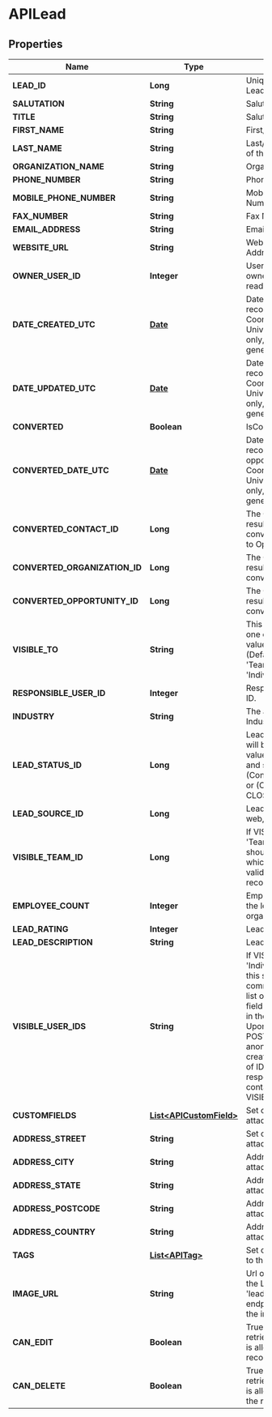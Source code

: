 
# APILead

## Properties
Name | Type | Description | Notes
------------ | ------------- | ------------- | -------------
**LEAD_ID** | **Long** | Unique ID for the Lead record |  [optional]
**SALUTATION** | **String** | Salutation |  [optional]
**TITLE** | **String** | Salutation |  [optional]
**FIRST_NAME** | **String** | First/Given Name |  [optional]
**LAST_NAME** | **String** | Last/Family/Surname of the Lead | 
**ORGANIZATION_NAME** | **String** | Organisation Name |  [optional]
**PHONE_NUMBER** | **String** | Phone Number |  [optional]
**MOBILE_PHONE_NUMBER** | **String** | Mobile Phone Number |  [optional]
**FAX_NUMBER** | **String** | Fax Number |  [optional]
**EMAIL_ADDRESS** | **String** | Email Address |  [optional]
**WEBSITE_URL** | **String** | Website URL Address |  [optional]
**OWNER_USER_ID** | **Integer** | User ID of the Lead owner. This is a read-only field. |  [optional]
**DATE_CREATED_UTC** | [**Date**](Date.md) | Date and time Lead record creates, as Coordinated Universal Time (read only, automatically generated by server) |  [optional]
**DATE_UPDATED_UTC** | [**Date**](Date.md) | Date and time Lead record updated, as Coordinated Universal Time (read only, automatically generated by server) |  [optional]
**CONVERTED** | **Boolean** | IsConverted Lead |  [optional]
**CONVERTED_DATE_UTC** | [**Date**](Date.md) | Date and time Lead record converted to opportunity, as Coordinated Universal Time (read only, automatically generated by server) |  [optional]
**CONVERTED_CONTACT_ID** | **Long** | The Contact ID resulted from a Lead conversion process to Opportunity |  [optional]
**CONVERTED_ORGANIZATION_ID** | **Long** | The Opportunity ID resulted from a Lead conversion process |  [optional]
**CONVERTED_OPPORTUNITY_ID** | **Long** | The Opportunity ID resulted from a Lead conversion process |  [optional]
**VISIBLE_TO** | **String** | This field can have one of the following values: &#39;Everyone&#39; (Default), &#39;Owner&#39;, &#39;Team&#39;, or &#39;Individuals&#39;.\&quot; |  [optional]
**RESPONSIBLE_USER_ID** | **Integer** | Responsible User&#39;s ID. |  [optional]
**INDUSTRY** | **String** | The associated Industry |  [optional]
**LEAD_STATUS_ID** | **Long** | Lead Statuses which will be having a value pair of (status and status type) i.e. (Contacted, OPEN) or (Converted, CLOSED) |  [optional]
**LEAD_SOURCE_ID** | **Long** | Lead Source i.e. web, phone etc |  [optional]
**VISIBLE_TEAM_ID** | **Long** | If VISIBLE_TO is &#39;Team&#39;, then this should be a Team ID, which must be a valid TEAM_ID record locator. |  [optional]
**EMPLOYEE_COUNT** | **Integer** | Employee count for the lead&#39;s organization |  [optional]
**LEAD_RATING** | **Integer** | Lead&#39;s Rating |  [optional]
**LEAD_DESCRIPTION** | **String** | Lead&#39;s Description |  [optional]
**VISIBLE_USER_IDS** | **String** | If VISIBLE_TO is &#39;Individuals&#39;, then this should be a comma-separated list of User IDs. This field is always empty in the response. Upon successful POST or PUT an anonymous team is created from the list of IDs, and the response will contain a VISIBLE_TEAM_ID. |  [optional]
**CUSTOMFIELDS** | [**List&lt;APICustomField&gt;**](APICustomField.md) | Set of custom fields attached to the Lead |  [optional]
**ADDRESS_STREET** | **String** | Set of addresses attached to the Lead |  [optional]
**ADDRESS_CITY** | **String** | Address street attached to the Lead |  [optional]
**ADDRESS_STATE** | **String** | Address state attached to the Lead |  [optional]
**ADDRESS_POSTCODE** | **String** | Address postal code attached to the Lead |  [optional]
**ADDRESS_COUNTRY** | **String** | Address country attached to the Lead |  [optional]
**TAGS** | [**List&lt;APITag&gt;**](APITag.md) | Set of tags attached to the Lead |  [optional]
**IMAGE_URL** | **String** | Url of the Image for the Lead.  Use the &#39;leads/:id/image&#39; endpoint to change the image. |  [optional]
**CAN_EDIT** | **Boolean** | True, if the user retrieving this record is allowed to edit the record. |  [optional]
**CAN_DELETE** | **Boolean** | True, if the user retrieving this record is allowed to delete the record. |  [optional]




